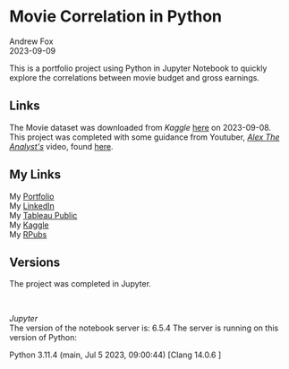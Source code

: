 # Movie Correlation in Python

Andrew Fox
<br>2023-09-09

This is a portfolio project using Python in Jupyter Notebook to quickly explore the correlations between movie budget and gross earnings.

## Links
The Movie dataset was downloaded from *Kaggle* [here](https://www.kaggle.com/datasets/danielgrijalvas/movies?resource=download) on 2023-09-08.
<br>
This project was completed with some guidance from Youtuber, [*Alex The Analyst's*](https://www.youtube.com/@AlexTheAnalyst) video, found [here]([https://www.youtube.com/watch?v=qfyynHBFOsM](https://www.youtube.com/watch?v=iPYVYBtUTyE)).
## My Links
My [Portfolio](https://andrewfox1.wordpress.com/data-science/)
<br>
My [LinkedIn](www.linkedin.com/in/ajfandrewjfox)
<br>
My [Tableau Public](https://public.tableau.com/app/profile/andrew.fox3475)
<br>
My [Kaggle](https://www.kaggle.com/andrewjfox)
<br>
My [RPubs](https://rpubs.com/AndrewFox)

## Versions
The project was completed in Jupyter.

<br>

*Jupyter*
<br>
The version of the notebook server is: 6.5.4
The server is running on this version of Python:

Python 3.11.4 (main, Jul  5 2023, 09:00:44) [Clang 14.0.6 ]
